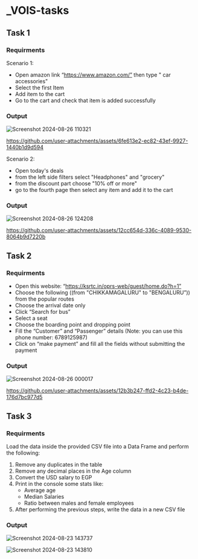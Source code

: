 # _VOIS-tasks
## Task 1
### Requirments
Scenario 1:
-	Open amazon link “https://www.amazon.com/” then type " car accessories"
-	Select the first Item
-	Add item to the cart
-	Go to the cart and check that item is added successfully
  
### Output
![Screenshot 2024-08-26 110321](https://github.com/user-attachments/assets/b546de59-612f-4e40-a2d2-b02b3ed4a900)


https://github.com/user-attachments/assets/6fe613e2-ec82-43ef-9927-1440b1d9d594


  
Scenario 2: 
-	Open today's deals
-	from the left side filters select "Headphones" and "grocery"
-	from the discount part choose "10% off or more"
-	go to the fourth page then select any item and add it to the cart

### Output

![Screenshot 2024-08-26 124208](https://github.com/user-attachments/assets/72f20eb3-0533-4f9c-bafe-94a8361d0d46)


https://github.com/user-attachments/assets/12cc654d-336c-4089-9530-8064b9d7220b


## Task 2
### Requirments
-	Open this website: “https://ksrtc.in/oprs-web/guest/home.do?h=1”
-	Choose the following ((from "CHIKKAMAGALURU" to "BENGALURU”)) from the popular routes
-	Choose the arrival date only 
-	Click “Search for bus”
-	Select a seat
-	Choose the boarding point and dropping point
-	Fill the “Customer” and “Passenger” details (Note: you can use this phone number: 6789125987)
-	Click on “make payment” and fill all the fields without submitting the payment



### Output

![Screenshot 2024-08-26 000017](https://github.com/user-attachments/assets/3a78d30d-82ac-4b3a-8ec0-23d93dee1f1c)


https://github.com/user-attachments/assets/12b3b247-ffd2-4c23-b4de-176d7bc977d5



## Task 3 
### Requirments
Load the data inside the provided CSV file into a Data Frame and perform the following:
  1. Remove any duplicates in the table
  2. Remove any decimal places in the Age column
  3. Convert the USD salary to EGP
  4. Print in the console some stats like:
     - Average age 
  	 - Median Salaries
  	 - Ratio between males and female employees
  5. After performing the previous steps, write the data in a new CSV file


### Output

![Screenshot 2024-08-23 143737](https://github.com/user-attachments/assets/c2bfcd11-4a7a-4d6b-bf48-e0caf4ea5c63)

![Screenshot 2024-08-23 143810](https://github.com/user-attachments/assets/9a349789-f4da-424b-98f3-24b8c83d69e2)

